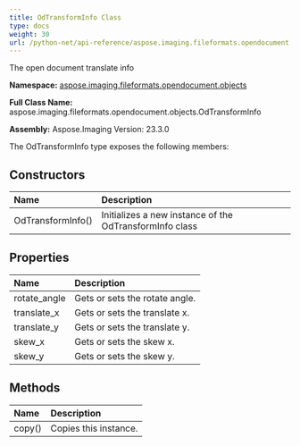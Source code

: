 ```yaml
---
title: OdTransformInfo Class
type: docs
weight: 30
url: /python-net/api-reference/aspose.imaging.fileformats.opendocument.objects/odtransforminfo/
---
```


The open document translate info

**Namespace:** [aspose.imaging.fileformats.opendocument.objects](/imaging/python-net/api-reference/aspose.imaging.fileformats.opendocument.objects/)

**Full Class Name:** aspose.imaging.fileformats.opendocument.objects.OdTransformInfo

**Assembly:**  Aspose.Imaging Version: 23.3.0

The OdTransformInfo type exposes the following members:
## **Constructors**
|**Name**|**Description**|
| :- | :- |
|OdTransformInfo()|Initializes a new instance of the OdTransformInfo class|
## **Properties**
|**Name**|**Description**|
| :- | :- |
|rotate_angle|Gets or sets the rotate angle.|
|translate_x|Gets or sets the translate x.|
|translate_y|Gets or sets the translate y.|
|skew_x|Gets or sets the skew x.|
|skew_y|Gets or sets the skew y.|
## **Methods**
|**Name**|**Description**|
| :- | :- |
|copy()|Copies this instance.|
